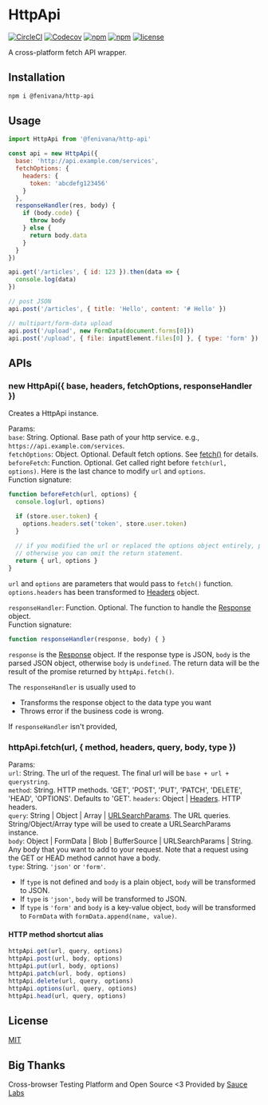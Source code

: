 # HttpApi

[![CircleCI](https://img.shields.io/circleci/project/github/fenivana/HttpApi.svg)](https://github.com/fenivana/HttpApi)
[![Codecov](https://img.shields.io/codecov/c/github/fenivana/HttpApi.svg)](https://github.com/fenivana/HttpApi)
[![npm](https://img.shields.io/npm/dm/@fenivana/http-api.svg)](https://www.npmjs.com/package/@fenivana/http-api)
[![npm](https://img.shields.io/npm/v/@fenivana/http-api.svg)](https://www.npmjs.com/package/http-api)
[![license](https://img.shields.io/github/license/fenivana/HttpApi.svg)](https://github.com/fenivana/HttpApi)


A cross-platform fetch API wrapper.

## Installation

```sh
npm i @fenivana/http-api
```

## Usage

```js
import HttpApi from '@fenivana/http-api'

const api = new HttpApi({
  base: 'http://api.example.com/services',
  fetchOptions: {
    headers: {
      token: 'abcdefg123456'
    }
  },
  responseHandler(res, body) {
    if (body.code) {
      throw body
    } else {
      return body.data
    }
  }
})

api.get('/articles', { id: 123 }).then(data => {
  console.log(data)
})

// post JSON
api.post('/articles', { title: 'Hello', content: '# Hello' })

// multipart/form-data upload
api.post('/upload', new FormData(document.forms[0]))
api.post('/upload', { file: inputElement.files[0] }, { type: 'form' })
```

## APIs

### new HttpApi({ base, headers, fetchOptions, responseHandler })

Creates a HttpApi instance.

Params:  
`base`: String. Optional. Base path of your http service. e.g., `https://api.example.com/services`.  
`fetchOptions`: Object. Optional. Default fetch options. See [fetch()](https://developer.mozilla.org/en-US/docs/Web/API/WindowOrWorkerGlobalScope/fetch) for details.  
`beforeFetch`: Function. Optional. Get called right before `fetch(url, options)`. Here is the last chance to modify `url` and `options`.  
Function signature:

```js
function beforeFetch(url, options) {
  console.log(url, options)

  if (store.user.token) {
    options.headers.set('token', store.user.token)
  }
  
  // if you modified the url or replaced the options object entirely, please return it back.
  // otherwise you can omit the return statement.
  return { url, options }
}
```
`url` and `options` are parameters that would pass to `fetch()` function.
`options.headers` has been transformed to [Headers](https://developer.mozilla.org/en-US/docs/Web/API/Headers) object.  

`responseHandler`: Function. Optional. The function to handle the [Response](https://developer.mozilla.org/en-US/docs/Web/API/Response) object.  
Function signature:

```js
function responseHandler(response, body) { }
```

`response` is the [Response](https://developer.mozilla.org/en-US/docs/Web/API/Response) object.
If the response type is JSON, `body` is the parsed JSON object, otherwise `body` is `undefined`.
The return data will be the result of the promise returned by `httpApi.fetch()`.

The `responseHandler` is usually used to
* Transforms the response object to the data type you want
* Throws error if the business code is wrong.

If `responseHandler` isn't provided, 
### httpApi.fetch(url, { method, headers, query, body, type })

Params:  
`url`: String. The url of the request. The final url will be `base + url + querystring`.  
`method`: String. HTTP methods. 'GET', 'POST', 'PUT', 'PATCH', 'DELETE', 'HEAD', 'OPTIONS'. Defaults to 'GET'.
`headers`: Object | [Headers](https://developer.mozilla.org/en-US/docs/Web/API/Headers). HTTP headers.  
`query`: String | Object | Array | [URLSearchParams](https://developer.mozilla.org/en-US/docs/Web/API/URLSearchParams).
The URL queries. String/Object/Array type will be used to create a URLSearchParams instance.  
`body`: Object | FormData | Blob | BufferSource | URLSearchParams | String. Any body that you want to add to your request.
Note that a request using the GET or HEAD method cannot have a body.  
`type`: String. `'json'` or `'form'`.
* If `type` is not defined and `body` is a plain object, `body` will be transformed to JSON.
* If `type` is `'json'`, `body` will be transformed to JSON.
* If `type` is `'form'` and `body` is a key-value object, `body` will be transformed to `FormData` with `formData.append(name, value)`.

#### HTTP method shortcut alias

```js
httpApi.get(url, query, options)
httpApi.post(url, body, options)
httpApi.put(url, body, options)
httpApi.patch(url, body, options)
httpApi.delete(url, query, options)
httpApi.options(url, query, options)
httpApi.head(url, query, options)
```

## License

[MIT](LICENSE)

## Big Thanks

Cross-browser Testing Platform and Open Source <3 Provided by [Sauce Labs][homepage]

[homepage]: https://saucelabs.com
